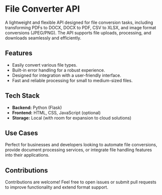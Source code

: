 <h1>File Converter API</h1>

<p>
  A lightweight and flexible API designed for file conversion tasks, including transforming PDFs to DOCX, DOCX to PDF, CSV to XLSX, and image format conversions (JPEG/PNG). The API supports file uploads, processing, and downloads seamlessly and efficiently.
</p>

<h2>Features</h2>
<ul>
  <li>Easily convert various file types.</li>
  <li>Built-in error handling for a robust experience.</li>
  <li>Designed for integration with a user-friendly interface.</li>
  <li>Fast and reliable processing for small to medium-sized files.</li>
</ul>

<h2>Tech Stack</h2>
<ul>
  <li><strong>Backend:</strong> Python (Flask)</li>
  <li><strong>Frontend:</strong> HTML, CSS, JavaScript (optional)</li>
  <li><strong>Storage:</strong> Local (with room for expansion to cloud solutions)</li>
</ul>

<h2>Use Cases</h2>
<p>
  Perfect for businesses and developers looking to automate file conversions, provide document processing services, or integrate file handling features into their applications.
</p>

<h2>Contributions</h2>
<p>
  Contributions are welcome! Feel free to open issues or submit pull requests to improve functionality and extend format support.
</p>
